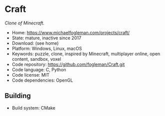 # Craft

_Clone of Minecraft._

- Home: https://www.michaelfogleman.com/projects/craft/
- State: mature, inactive since 2017
- Download: (see home)
- Platform: Windows, Linux, macOS
- Keywords: puzzle, clone, inspired by Minecraft, multiplayer online, open content, sandbox, voxel
- Code repository: https://github.com/fogleman/Craft.git
- Code language: C, Python
- Code license: MIT
- Code dependencies: OpenGL

## Building

- Build system: CMake